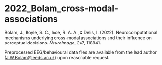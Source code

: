 # 2022_Bolam_cross-modal-associations
Bolam, J., Boyle, S. C., Ince, R. A. A., &amp; Delis, I. (2022). Neurocomputational mechanisms underlying cross-modal associations and their influence on perceptual decisions. *NeuroImage*, 247, 118841.

Preprocessed EEG/behavioural data files are available from the lead author (J.W.Bolam@leeds.ac.uk) upon reasonable request. 

